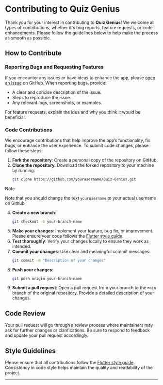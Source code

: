 # Contributing to Quiz Genius

Thank you for your interest in contributing to **Quiz Genius**! We welcome all types of contributions, whether it's bug reports, feature requests, or code enhancements. Please follow the guidelines below to help make the process as smooth as possible.

## How to Contribute

### Reporting Bugs and Requesting Features

If you encounter any issues or have ideas to enhance the app, please [open an issue](https://github.com/yagnik2411/Quiz-Genius/issues/new) on GitHub. When reporting bugs, provide:

- A clear and concise description of the issue.
- Steps to reproduce the issue.
- Any relevant logs, screenshots, or examples.
  
For feature requests, explain the idea and why you think it would be beneficial.

### Code Contributions

We encourage contributions that help improve the app’s functionality, fix bugs, or enhance the user experience. To submit code changes, please follow these steps:

1. **Fork the repository**: Create a personal copy of the repository on GitHub.
2. **Clone the repository**: Download the forked repository to your machine by running:
   ```bash
   git clone https://github.com/yourusername/Quiz-Genius.git
   ```

> [!NOTE]
> Note that you should change the text `yourusername` to your actual username on Github
4. **Create a new branch**: 
   ```bash
   git checkout -b your-branch-name
   ```
5. **Make your changes**: Implement your feature, bug fix, or improvement. Please ensure your code follows the [Flutter style guide](https://docs.flutter.dev/tools/formatting).
6. **Test thoroughly**: Verify your changes locally to ensure they work as intended.
7. **Commit your changes**: Use clear and meaningful commit messages:
   ```bash
   git commit -m "Description of your changes"
   ```
8. **Push your changes**: 
   ```bash
   git push origin your-branch-name
   ```
9. **Submit a pull request**: Open a pull request from your branch to the `main` branch of the original repository. Provide a detailed description of your changes.

## Code Review

Your pull request will go through a review process where maintainers may ask for further changes or clarifications. Be sure to respond to feedback and update your pull request accordingly.

## Style Guidelines

Please ensure that all contributions follow the [Flutter style guide](https://docs.flutter.dev/tools/formatting). Consistency in code style helps maintain the quality and readability of the project.

---
